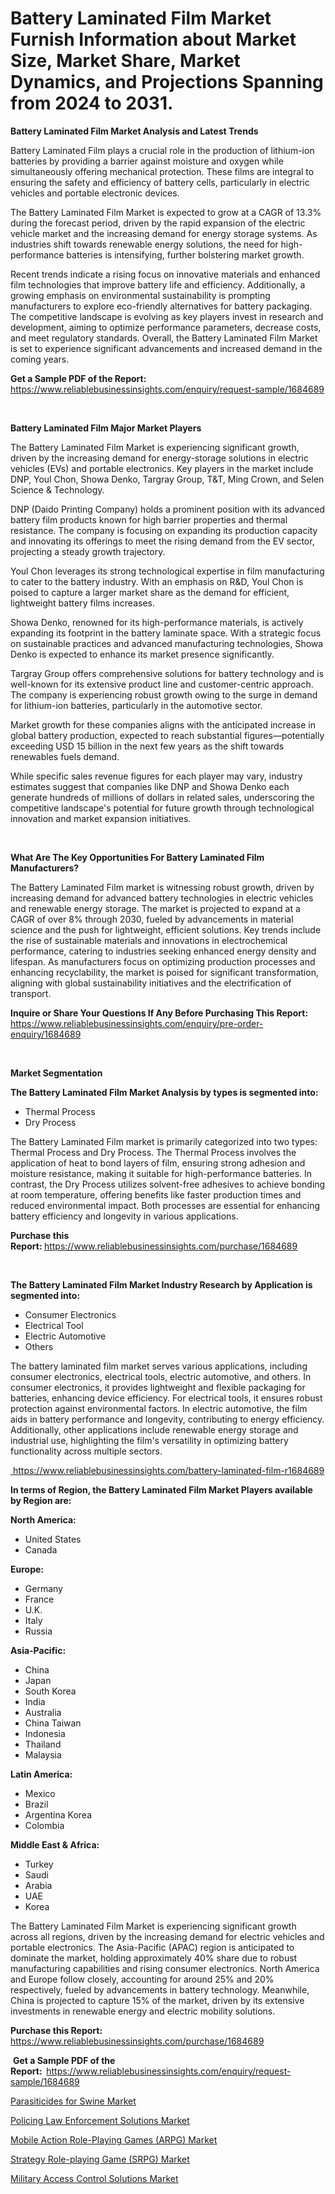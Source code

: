 <p><h1>Battery Laminated Film Market Furnish Information about Market Size, Market Share, Market Dynamics, and Projections Spanning from 2024 to 2031.</h1></p><p><strong>Battery Laminated Film Market Analysis and Latest Trends</strong></p>
<p><p>Battery Laminated Film plays a crucial role in the production of lithium-ion batteries by providing a barrier against moisture and oxygen while simultaneously offering mechanical protection. These films are integral to ensuring the safety and efficiency of battery cells, particularly in electric vehicles and portable electronic devices.</p><p>The Battery Laminated Film Market is expected to grow at a CAGR of 13.3% during the forecast period, driven by the rapid expansion of the electric vehicle market and the increasing demand for energy storage systems. As industries shift towards renewable energy solutions, the need for high-performance batteries is intensifying, further bolstering market growth.</p><p>Recent trends indicate a rising focus on innovative materials and enhanced film technologies that improve battery life and efficiency. Additionally, a growing emphasis on environmental sustainability is prompting manufacturers to explore eco-friendly alternatives for battery packaging. The competitive landscape is evolving as key players invest in research and development, aiming to optimize performance parameters, decrease costs, and meet regulatory standards. Overall, the Battery Laminated Film Market is set to experience significant advancements and increased demand in the coming years.</p></p>
<p><strong>Get a Sample PDF of the Report:&nbsp;</strong> <a href="https://www.reliablebusinessinsights.com/enquiry/request-sample/1684689?utm_campaign=1471&utm_medium=2&utm_source=Github&utm_content=ia&utm_term=16102024&utm_id=battery-laminated-film">https://www.reliablebusinessinsights.com/enquiry/request-sample/1684689</a></p>
<p>&nbsp;</p>
<p><strong>Battery Laminated Film Major Market Players</strong></p>
<p><p>The Battery Laminated Film Market is experiencing significant growth, driven by the increasing demand for energy-storage solutions in electric vehicles (EVs) and portable electronics. Key players in the market include DNP, Youl Chon, Showa Denko, Targray Group, T&T, Ming Crown, and Selen Science & Technology.</p><p>DNP (Daido Printing Company) holds a prominent position with its advanced battery film products known for high barrier properties and thermal resistance. The company is focusing on expanding its production capacity and innovating its offerings to meet the rising demand from the EV sector, projecting a steady growth trajectory.</p><p>Youl Chon leverages its strong technological expertise in film manufacturing to cater to the battery industry. With an emphasis on R&D, Youl Chon is poised to capture a larger market share as the demand for efficient, lightweight battery films increases.</p><p>Showa Denko, renowned for its high-performance materials, is actively expanding its footprint in the battery laminate space. With a strategic focus on sustainable practices and advanced manufacturing technologies, Showa Denko is expected to enhance its market presence significantly.</p><p>Targray Group offers comprehensive solutions for battery technology and is well-known for its extensive product line and customer-centric approach. The company is experiencing robust growth owing to the surge in demand for lithium-ion batteries, particularly in the automotive sector.</p><p>Market growth for these companies aligns with the anticipated increase in global battery production, expected to reach substantial figures—potentially exceeding USD 15 billion in the next few years as the shift towards renewables fuels demand.</p><p>While specific sales revenue figures for each player may vary, industry estimates suggest that companies like DNP and Showa Denko each generate hundreds of millions of dollars in related sales, underscoring the competitive landscape's potential for future growth through technological innovation and market expansion initiatives.</p></p>
<p>&nbsp;</p>
<p><strong>What Are The Key Opportunities For Battery Laminated Film Manufacturers?</strong></p>
<p><p>The Battery Laminated Film market is witnessing robust growth, driven by increasing demand for advanced battery technologies in electric vehicles and renewable energy storage. The market is projected to expand at a CAGR of over 8% through 2030, fueled by advancements in material science and the push for lightweight, efficient solutions. Key trends include the rise of sustainable materials and innovations in electrochemical performance, catering to industries seeking enhanced energy density and lifespan. As manufacturers focus on optimizing production processes and enhancing recyclability, the market is poised for significant transformation, aligning with global sustainability initiatives and the electrification of transport.</p></p>
<p><strong>Inquire or Share Your Questions If Any Before Purchasing This Report:</strong> <a href="https://www.reliablebusinessinsights.com/enquiry/pre-order-enquiry/1684689?utm_campaign=1471&utm_medium=2&utm_source=Github&utm_content=ia&utm_term=16102024&utm_id=battery-laminated-film">https://www.reliablebusinessinsights.com/enquiry/pre-order-enquiry/1684689</a></p>
<p>&nbsp;</p>
<p><strong>Market Segmentation</strong></p>
<p><strong>The Battery Laminated Film Market Analysis by types is segmented into:</strong></p>
<p><ul><li>Thermal Process</li><li>Dry Process</li></ul></p>
<p><p>The Battery Laminated Film market is primarily categorized into two types: Thermal Process and Dry Process. The Thermal Process involves the application of heat to bond layers of film, ensuring strong adhesion and moisture resistance, making it suitable for high-performance batteries. In contrast, the Dry Process utilizes solvent-free adhesives to achieve bonding at room temperature, offering benefits like faster production times and reduced environmental impact. Both processes are essential for enhancing battery efficiency and longevity in various applications.</p></p>
<p><strong>Purchase this Report:&nbsp;</strong><a href="https://www.reliablebusinessinsights.com/purchase/1684689?utm_campaign=1471&utm_medium=2&utm_source=Github&utm_content=ia&utm_term=16102024&utm_id=battery-laminated-film">https://www.reliablebusinessinsights.com/purchase/1684689</a></p>
<p>&nbsp;</p>
<p><strong>The Battery Laminated Film Market Industry Research by Application is segmented into:</strong></p>
<p><ul><li>Consumer Electronics</li><li>Electrical Tool</li><li>Electric Automotive</li><li>Others</li></ul></p>
<p><p>The battery laminated film market serves various applications, including consumer electronics, electrical tools, electric automotive, and others. In consumer electronics, it provides lightweight and flexible packaging for batteries, enhancing device efficiency. For electrical tools, it ensures robust protection against environmental factors. In electric automotive, the film aids in battery performance and longevity, contributing to energy efficiency. Additionally, other applications include renewable energy storage and industrial use, highlighting the film's versatility in optimizing battery functionality across multiple sectors.</p></p>
<p><a href="https://www.reliablebusinessinsights.com/battery-laminated-film-r1684689?utm_campaign=1471&utm_medium=2&utm_source=Github&utm_content=ia&utm_term=16102024&utm_id=battery-laminated-film">&nbsp;https://www.reliablebusinessinsights.com/battery-laminated-film-r1684689</a></p>
<p><strong>In terms of Region, the Battery Laminated Film Market Players available by Region are:</strong></p>
<p>
    <p> <strong> North America: </strong>
        <ul>
            <li>United States</li>
            <li>Canada</li>
        </ul>
        </p> 
    <p> <strong> Europe: </strong>
        <ul>
            <li>Germany</li>
            <li>France</li>
            <li>U.K.</li>
            <li>Italy</li>
            <li>Russia</li>
        </ul>
        </p> 
    <p> <strong> Asia-Pacific: </strong>
        <ul>
            <li>China</li>
            <li>Japan</li>
            <li>South Korea</li>
            <li>India</li>
            <li>Australia</li>
            <li>China Taiwan</li>
            <li>Indonesia</li>
            <li>Thailand</li>
            <li>Malaysia</li>
        </ul>
        </p> 
    <p> <strong> Latin America: </strong>
        <ul>
            <li>Mexico</li>
            <li>Brazil</li>
            <li>Argentina Korea</li>
            <li>Colombia</li>
        </ul>
        </p> 
    <p> <strong> Middle East & Africa: </strong>
        <ul>
            <li>Turkey</li>
            <li>Saudi</li>
            <li>Arabia</li>
            <li>UAE</li>
            <li>Korea</li>
        </ul>
    </p>
    </p>
<p><p>The Battery Laminated Film Market is experiencing significant growth across all regions, driven by the increasing demand for electric vehicles and portable electronics. The Asia-Pacific (APAC) region is anticipated to dominate the market, holding approximately 40% share due to robust manufacturing capabilities and rising consumer electronics. North America and Europe follow closely, accounting for around 25% and 20% respectively, fueled by advancements in battery technology. Meanwhile, China is projected to capture 15% of the market, driven by its extensive investments in renewable energy and electric mobility solutions.</p></p>
<p><strong>Purchase this Report: </strong><a href="https://www.reliablebusinessinsights.com/purchase/1684689?utm_campaign=1471&utm_medium=2&utm_source=Github&utm_content=ia&utm_term=16102024&utm_id=battery-laminated-film">https://www.reliablebusinessinsights.com/purchase/1684689</a></p>
<p>&nbsp;<strong>Get a Sample PDF of the Report:&nbsp;&nbsp;</strong><a href="https://www.reliablebusinessinsights.com/enquiry/request-sample/1684689?utm_campaign=1471&utm_medium=2&utm_source=Github&utm_content=ia&utm_term=16102024&utm_id=battery-laminated-film">https://www.reliablebusinessinsights.com/enquiry/request-sample/1684689</a></p>
<p><strong></strong></p>
<p><p><a href="https://www.linkedin.com/pulse/comprehensive-parasiticides-swine-market-report-regional-xwbaf?utm_campaign=1471&utm_medium=2&utm_source=Github&utm_content=ia&utm_term=16102024&utm_id=battery-laminated-film">Parasiticides for Swine Market</a></p><p><a href="https://www.linkedin.com/pulse/policing-law-enforcement-solutions-market-revolution-2024--kvbof?utm_campaign=1471&utm_medium=2&utm_source=Github&utm_content=ia&utm_term=16102024&utm_id=battery-laminated-film">Policing Law Enforcement Solutions Market</a></p><p><a href="https://www.linkedin.com/pulse/global-mobile-action-role-playing-games-arpg-market-trends-innovations-wlnhf?utm_campaign=1471&utm_medium=2&utm_source=Github&utm_content=ia&utm_term=16102024&utm_id=battery-laminated-film">Mobile Action Role-Playing Games (ARPG) Market</a></p><p><a href="https://www.linkedin.com/pulse/strategy-role-playing-game-srpg-market-trends-growth-yp6xf?utm_campaign=1471&utm_medium=2&utm_source=Github&utm_content=ia&utm_term=16102024&utm_id=battery-laminated-film">Strategy Role-playing Game (SRPG) Market</a></p><p><a href="https://www.linkedin.com/pulse/future-innovation-global-military-access-control-solutions-market-acl9f?utm_campaign=1471&utm_medium=2&utm_source=Github&utm_content=ia&utm_term=16102024&utm_id=battery-laminated-film">Military Access Control Solutions Market</a></p></p>